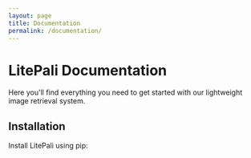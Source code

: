 ```yaml
---
layout: page
title: Documentation
permalink: /documentation/
---
```


# LitePali Documentation

Here you'll find everything you need to get started with our lightweight image
retrieval system.

## Installation

Install LitePali using pip:

